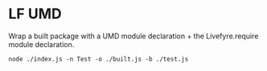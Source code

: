 # LF UMD

Wrap a built package with a UMD module declaration + the Livefyre.require module declaration.

```shell
node ./index.js -n Test -o ./built.js -b ./test.js
```
